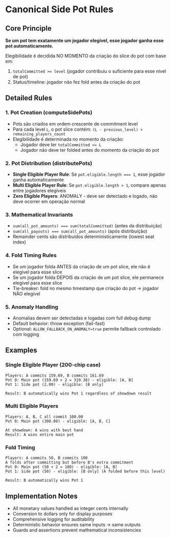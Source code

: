 # Canonical Side Pot Rules

## Core Principle

**Se um pot tem exatamente um jogador elegível, esse jogador ganha esse pot automaticamente.**

Elegibilidade é decidida NO MOMENTO da criação do slice do pot com base em:
1. `totalCommitted >= level` (jogador contribuiu o suficiente para esse nível de pot)
2. Status/timeline: jogador não fez fold antes da criação do pot

## Detailed Rules

### 1. Pot Creation (computeSidePots)
- Pots são criados em ordem crescente de commitment level
- Para cada level `L`, o pot slice contém: `(L - previous_level) × remaining_players_count`
- Elegibilidade é determinada no momento da criação:
  - Jogador deve ter `totalCommitted >= L`
  - Jogador não deve ter folded antes do momento da criação do pot

### 2. Pot Distribution (distributePots)
- **Single Eligible Player Rule**: Se `pot.eligible.length === 1`, esse jogador ganha automaticamente
- **Multi Eligible Player Rule**: Se `pot.eligible.length > 1`, compare apenas entre jogadores elegíveis
- **Zero Eligible Players**: ANOMALY - deve ser detectado e logado, não deve ocorrer em operação normal

### 3. Mathematical Invariants
- `sum(all_pot_amounts) === sum(totalCommitted)` (antes da distribuição)
- `sum(all_payouts) === sum(all_pot_amounts)` (após distribuição)
- Remainder cents são distribuídos deterministicamente (lowest seat index)

### 4. Fold Timing Rules
- Se um jogador folda ANTES da criação de um pot slice, ele não é elegível para esse slice
- Se um jogador folda DEPOIS da criação de um pot slice, ele permanece elegível para esse slice
- Tie-breaker: fold no mesmo timestamp que criação do pot → jogador NÃO elegível

### 5. Anomaly Handling
- Anomalias devem ser detectadas e logadas com full debug dump
- Default behavior: throw exception (fail-fast)
- Optional: `ALLOW_FALLBACK_ON_ANOMALY=true` permite fallback controlado com logging

## Examples

### Single Eligible Player (200-chip case)
```
Players: A commits 159.69, B commits 161.69
Pot 0: Main pot (159.69 × 2 = 319.38) - eligible: [A, B]
Pot 1: Side pot (2.00) - eligible: [B only]

Result: B automatically wins Pot 1 regardless of showdown result
```

### Multi Eligible Players
```
Players: A, B, C all commit 100.00
Pot 0: Main pot (300.00) - eligible: [A, B, C]

At showdown: A wins with best hand
Result: A wins entire main pot
```

### Fold Timing
```
Players: A commits 50, B commits 100
A folds after committing but before B's extra commitment
Pot 0: Main pot (50 × 2 = 100) - eligible: [A, B]
Pot 1: Side pot (50) - eligible: [B only] (A folded before this level)

Result: B automatically wins Pot 1
```

## Implementation Notes

- All monetary values handled as integer cents internally
- Conversion to dollars only for display purposes
- Comprehensive logging for auditability
- Deterministic behavior ensures same inputs → same outputs
- Guards and assertions prevent mathematical inconsistencies